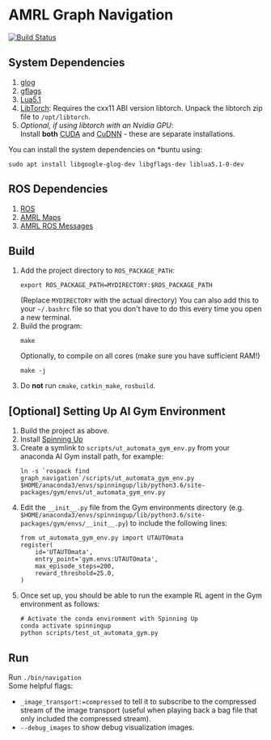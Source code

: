# AMRL Graph Navigation

[![Build Status](https://github.com/ut-amrl/graph_navigation/actions/workflows/buildTest.yml/badge.svg)](https://github.com/ut-amrl/graph_navigation/actions)

## System Dependencies

1. [glog](https://github.com/google/glog)
1. [gflags](https://github.com/gflags/gflags)
1. [Lua5.1](http://www.lua.org/)
1. [LibTorch](https://pytorch.org/get-started/locally/): Requires the cxx11 ABI version libtorch. Unpack the libtorch zip
   file to `/opt/libtorch`.
1. *Optional, if using libtorch with an Nvidia GPU*:   
   Install **both** [CUDA](https://docs.nvidia.com/cuda/cuda-installation-guide-linux/index.html) and [CuDNN](https://docs.nvidia.com/deeplearning/cudnn/install-guide/index.html) - these are separate installations.

You can install the system dependencies on *buntu using:
```
sudo apt install libgoogle-glog-dev libgflags-dev liblua5.1-0-dev
```

## ROS Dependencies
1. [ROS](https://www.ros.org/)
1. [AMRL Maps](https://github.com/ut-amrl/amrl_maps)
1. [AMRL ROS Messages](https://github.com/ut-amrl/amrl_msgs)

## Build

1. Add the project directory to `ROS_PACKAGE_PATH`:
    ```
    export ROS_PACKAGE_PATH=MYDIRECTORY:$ROS_PACKAGE_PATH
    ```
    (Replace `MYDIRECTORY` with the actual directory)
    You can also add this to your `~/.bashrc` file so that you don't have to do
    this every time you open a new terminal.
1. Build the program:
    ```
    make
    ```
    Optionally, to compile on all cores (make sure you have sufficient RAM!)
    ```
    make -j
    ```
1. Do **not** run `cmake`, `catkin_make`, `rosbuild`.

## [Optional] Setting Up AI Gym Environment

1. Build the project as above.
2. Install [Spinning Up](https://spinningup.openai.com/en/latest/user/installation.html)
3. Create a symlink to `scripts/ut_automata_gym_env.py` from your anaconda AI Gym install path, for example:
      ```
      ln -s `rospack find graph_navigation`/scripts/ut_automata_gym_env.py $HOME/anaconda3/envs/spinningup/lib/python3.6/site-packages/gym/envs/ut_automata_gym_env.py
      ```
3. Edit the `__init__.py` file from the Gym environments directory (e.g. `$HOME/anaconda3/envs/spinningup/lib/python3.6/site-packages/gym/envs/__init__.py`) to include the following lines:
      ```
      from ut_automata_gym_env.py import UTAUTOmata
      register(
          id='UTAUTOmata',
          entry_point='gym.envs:UTAUTOmata',
          max_episode_steps=200,
          reward_threshold=25.0,
      )
      ```
4. Once set up, you should be able to run the example RL agent in the Gym environment as follows:
      ```
      # Activate the conda environment with Spinning Up
      conda activate spinningup
      python scripts/test_ut_automata_gym.py
      ```


## Run

Run `./bin/navigation`   
Some helpful flags:
* `_image_transport:=compressed` to tell it to subscribe to the compressed
  stream of the image transport (useful when playing back a bag file that only
  included the compressed stream).
* `--debug_images` to show debug visualization images.
